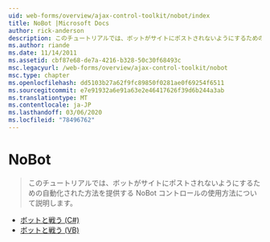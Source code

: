 ```yaml
---
uid: web-forms/overview/ajax-control-toolkit/nobot/index
title: NoBot |Microsoft Docs
author: rick-anderson
description: このチュートリアルでは、ボットがサイトにポストされないようにするための自動化された方法を提供する NoBot コントロールの使用方法について説明します。
ms.author: riande
ms.date: 11/14/2011
ms.assetid: cbf87e68-de7a-4216-b328-50c30f68493c
msc.legacyurl: /web-forms/overview/ajax-control-toolkit/nobot
msc.type: chapter
ms.openlocfilehash: dd5103b27a62f9fc89850f0281ae0f69254f6511
ms.sourcegitcommit: e7e91932a6e91a63e2e46417626f39d6b244a3ab
ms.translationtype: MT
ms.contentlocale: ja-JP
ms.lasthandoff: 03/06/2020
ms.locfileid: "78496762"
---
```

# <a name="nobot"></a>NoBot

> このチュートリアルでは、ボットがサイトにポストされないようにするための自動化された方法を提供する NoBot コントロールの使用方法について説明します。

- [ボットと戦う (C#)](fighting-bots-cs.md)
- [ボットと戦う (VB)](fighting-bots-vb.md)
